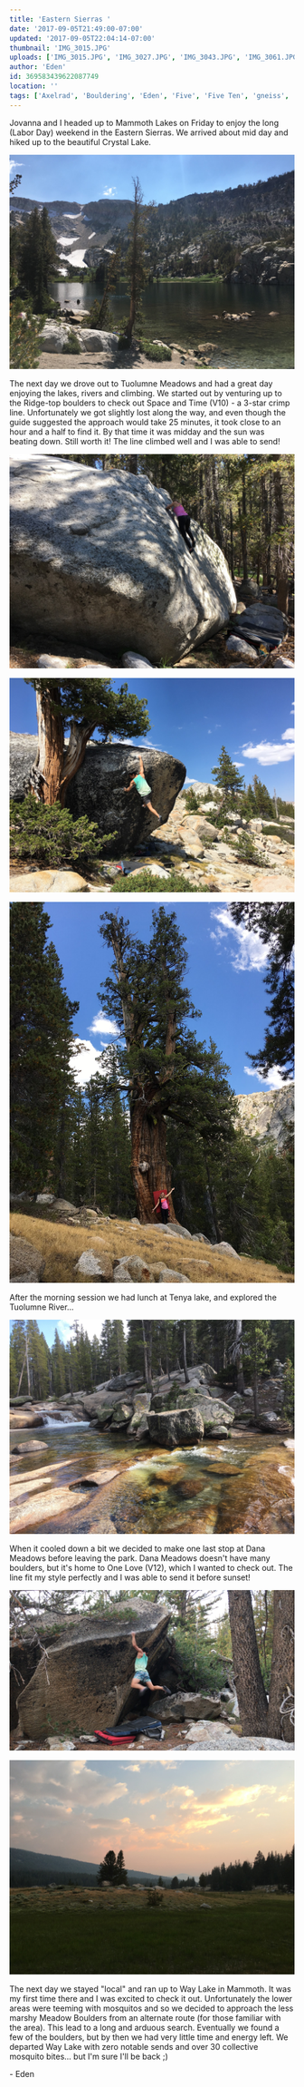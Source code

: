 ```yaml
---
title: 'Eastern Sierras '
date: '2017-09-05T21:49:00-07:00'
updated: '2017-09-05T22:04:14-07:00'
thumbnail: 'IMG_3015.JPG'
uploads: ['IMG_3015.JPG', 'IMG_3027.JPG', 'IMG_3043.JPG', 'IMG_3061.JPG', 'IMG_3097.JPG', 'IMG_3077.jpg', 'IMG_3078.JPG']
author: 'Eden'
id: 369583439622087749
location: ''
tags: ['Axelrad', 'Bouldering', 'Eden', 'Five', 'Five Ten', 'gneiss', 'granite', 'mammoth', 'meadows', 'one love', 'space and time', 'Ten', 'tuolumne', 'way lake']
---
```


Jovanna and I headed up to Mammoth Lakes on Friday to enjoy the long (Labor Day) weekend in the Eastern Sierras. We arrived about mid day and hiked up to the beautiful Crystal Lake.

![](uploads/IMG_3015.JPG)

The next day we drove out to Tuolumne Meadows and had a great day enjoying the lakes, rivers and climbing. We started out by venturing up to the Ridge-top boulders to check out Space and Time (V10) \- a 3-star crimp line. Unfortunately we got slightly lost along the way, and even though the guide suggested the approach would take 25 minutes, it took close to an hour and a half to find it. By that time it was midday and the sun was beating down. Still worth it! The line climbed well and I was able to send!

![Jovanna running laps on a nice slab :)](uploads/IMG_3027.JPG)

![Space and Time (V10)](uploads/IMG_3043.JPG)

![Giant tree we found on our way down - Jovanna for scale](uploads/IMG_3061.JPG)

After the morning session we had lunch at Tenya lake, and explored the Tuolumne River...

![](uploads/IMG_3097.JPG)

When it cooled down a bit we decided to make one last stop at Dana Meadows before leaving the park. Dana Meadows doesn't have many boulders, but it's home to One Love (V12), which I wanted to check out. The line fit my style perfectly and I was able to send it before sunset!

![Me on One Love (V12)](uploads/IMG_3077.jpg)

![Leaving Dana Meadows](uploads/IMG_3078.JPG)

The next day we stayed "local" and ran up to Way Lake in Mammoth. It was my first time there and I was excited to check it out. Unfortunately the lower areas were teeming with mosquitos and so we decided to approach the less marshy Meadow Boulders from an alternate route (for those familiar with the area). This lead to a long and arduous search. Eventually we found a few of the boulders, but by then we had very little time and energy left. We departed Way Lake with zero notable sends and over 30 collective mosquito bites... but I'm sure I'll be back ;)

\- Eden

